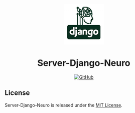 <p align="center">
  <img src="./assets/logo.png" alt="Server-Django-Neuro logo" width="128" height="128">
  <h1 align="center">Server-Django-Neuro</h1>
</p>
<p align="center">
    <a aria-label="License" href="https://github.com/UrijHoruzij/server-django-neuro/blob/master/LICENSE">
      <img alt="GitHub" src="https://img.shields.io/github/license/UrijHoruzij/server-django-neuro?color=0a2f20">
    </a>
  </p>

## License

Server-Django-Neuro is released under the [MIT License](https://github.com/UrijHoruzij/server-django-neuro/blob/master/LICENSE).
